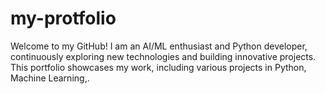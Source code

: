 # my-protfolio
Welcome to my GitHub! I am an AI/ML enthusiast and Python developer, continuously exploring new technologies and building innovative projects. This portfolio showcases my work, including various projects in Python, Machine Learning,.
